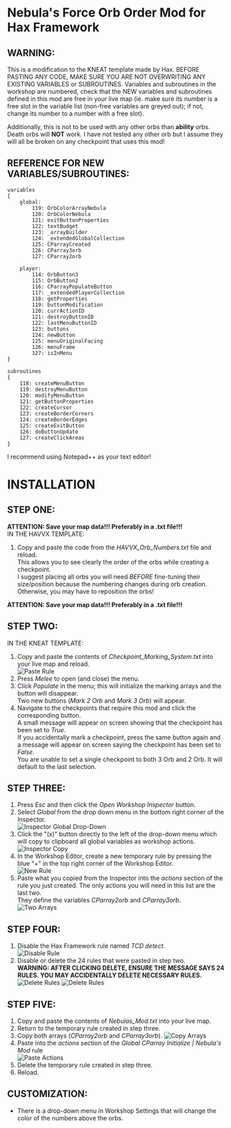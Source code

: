 # Nebula's Force Orb Order Mod for Hax Framework

## **WARNING:** 
This is a modification to the KNEAT template made by Hax. BEFORE PASTING ANY CODE, MAKE SURE YOU ARE NOT OVERWRITING ANY EXISTING VARIABLES or SUBROUTINES. 
Variables and subroutines in the workshop are numbered, check that the NEW variables and subroutines defined in this mod are free in your live map (ie. make sure its number is a free slot in the variable list (non-free variables are greyed out); if not, change its number to a number with a free slot).

Additionally, this is not to be used with any other orbs than **ability** orbs. Death orbs will **NOT** work. I have not tested any other orb but I assume they will all be broken on any checkpoint that uses this mod!  

## REFERENCE FOR NEW VARIABLES/SUBROUTINES:
```
variables
{
	global:
		119: OrbColorArrayNebula
		120: OrbColorNebula
		121: exitButtonProperties
		122: textBudget
		123: _arrayBuilder
		124: _extendedGlobalCollection
		125: CParrayCreated
		126: CParray3orb
		127: CParray2orb	

	player:
		114: OrbButton3
		115: OrbButton2
		116: CParrayPopulateButton
		117: _extendedPlayerCollection
		118: getProperties
		119: buttonModification
		120: currActionID
		121: destroyButtonID
		122: lastMenuButtonID
		123: buttons
		124: newButton
		125: menuOriginalFacing
		126: menuFrame
		127: isInMenu
}

subroutines
{
	118: createMenuButton
	119: destroyMenuButton
	120: modifyMenuButton
	121: getButtonProperties
	122: createCursor
	123: createBorderCorners
	124: createBorderEdges
	125: createExitButton
	126: doButtonUpdate
	127: createClickAreas
}
```

I recommend using Notepad++ as your text editor!

# INSTALLATION

## STEP ONE: 
**ATTENTION: Save your map data!!! Preferably in a .txt file!!!**  
IN THE HAVVX TEMPLATE:  
1. Copy and paste the code from the *HAVVX_Orb_Numbers.txt* file and reload.  
This allows you to see clearly the order of the orbs while creating a checkpoint.  
I suggest placing all orbs you will need *BEFORE* fine-tuning their size/position because the numbering changes during orb creation.  
Otherwise, you may have to reposition the orbs!  

**ATTENTION: Save your map data!!! Preferably in a .txt file!!!**  

## STEP TWO:
IN THE KNEAT TEMPLATE:
1. Copy and paste the contents of *Checkpoint_Marking_System.txt* into your live map and reload.  
![Paste Rule](images/PasteRule.jpg)
2. Press *Melee* to open (and close) the menu.  
3. Click *Populate* in the menu; this will initialize the marking arrays and the button will disappear.  
Two new buttons (*Mark 2 Orb* and *Mark 3 Orb*) will appear.  
4. Navigate to the checkpoints that require this mod and click the corresponding button.  
A small message will appear on screen showing that the checkpoint has been set to *True*.  
If you accidentally mark a checkpoint, press the same button again and a message will appear on screen saying the checkpoint has been set to *False*.  
You are unable to set a single checkpoint to both 3 Orb and 2 Orb. It will default to the last selection.  

## STEP THREE: 
1. Press *Esc* and then click the *Open Workshop Inspector* button.  
2. Select *Global* from the drop down menu in the bottom right corner of the Inspector.  
![Inspector Global Drop-Down](images/InspectorGlobal.jpg)
3. Click the "(x)" button directly to the left of the drop-down menu which will copy to clipboard all global variables as workshop actions.  
![Inspector Copy](images/CopyInspector.jpg)
4. In the Workshop Editor, create a new temporary rule by pressing the blue "+" in the top right corner of the Workshop Editor.  
![New Rule](images/AddRule.jpg)
5. Paste what you copied from the Inspector into the *actions* section of the rule you just created. 
The only actions you will need in this list are the last two.   
They define the variables *CParray2orb* and *CParray3orb*.  
![Two Arrays](images/TwoArrays.jpg)

## STEP FOUR:  
1. Disable the Hax Framework rule named *TCD detect*.   
![Disable Rule](images/DisableRule.jpg)
2. Disable or delete the 24 rules that were pasted in step two.  
**WARNING: AFTER CLICKING DELETE, ENSURE THE MESSAGE SAYS 24 RULES. YOU MAY ACCIDENTALLY DELETE NECESSARY RULES.**
![Delete Rules](images/DeleteRules.jpg)
![Delete Rules](images/Delete24.png)

## STEP FIVE:  
1. Copy and paste the contents of *Nebulas_Mod.txt* into your live map.  
2. Return to the temporary rule created in step three.
3. Copy both arrays (*CParray2orb* and *CParray3orb*).
![Copy Arrays](images/TempRuleCopy.jpg)
4. Paste into the *actions* section of the *Global CParray Initialize | Nebula's Mod* rule  
![Paste Actions](images/PasteActions.jpg)
5. Delete the temporary rule created in step three.  
6. Reload.

## CUSTOMIZATION:
- There is a drop-down menu in Workshop Settings that will change the color of the numbers above the orbs.


